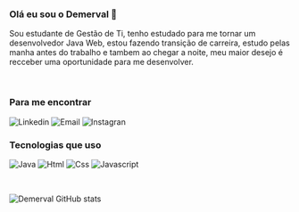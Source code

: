 ### Olá eu sou o Demerval 👋
Sou estudante de Gestão de Ti, tenho estudado para me tornar um desenvolvedor Java Web, estou fazendo transição de carreira, estudo pelas manha antes do trabalho e tambem ao chegar a noite, meu maior desejo é recceber uma oportunidade para me desenvolver.
</div><br/>

### Para me encontrar 
![Linkedin](https://img.shields.io/badge/LinkedIn-0077B5?style=for-the-badge&logo=linkedin&logoColor=white)
![Email](https://img.shields.io/badge/Gmail-D14836?style=for-the-badge&logo=gmail&logoColor=white)
![Instagran](https://img.shields.io/badge/Instagram-E4405F?style=for-the-badge&logo=instagram&logoColor=white)



### Tecnologias que uso
 



![Java](https://img.shields.io/badge/Java-ED8B00?style=for-the-badge&logo=java&logoColor=white)
![Html](https://img.shields.io/badge/HTML5-E34F26?style=for-the-badge&logo=html5&logoColor=white)
![Css](https://img.shields.io/badge/CSS3-1572B6?style=for-the-badge&logo=css3&logoColor=white)
![Javascript](https://img.shields.io/badge/JavaScript-F7DF1E?style=for-the-badge&logo=javascript&logoColor=black)
</div><br/>


![Demerval GitHub stats](https://github-readme-stats.vercel.app/api?username=demervalleite&show_icons=true&theme=radical)




